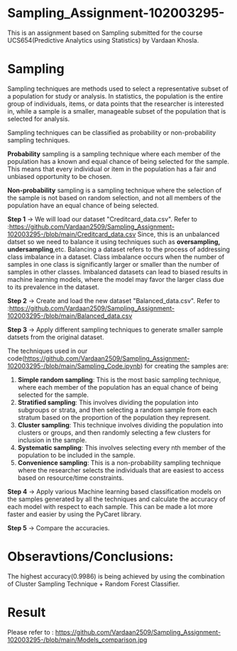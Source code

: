 # Sampling_Assignment-102003295-
This is an assignment based on Sampling submitted for the course UCS654(Predictive Analytics using Statistics) by Vardaan Khosla.

# Sampling 
Sampling techniques are methods used to select a representative subset of a population for study or analysis. In statistics, the population is the entire group of individuals, items, or data points that the researcher is interested in, while a sample is a smaller, manageable subset of the population that is selected for analysis.

Sampling techniques can be classified as probability or non-probability sampling techniques.

**Probability** sampling is a sampling technique where each member of the population has a known and equal chance of being selected for the sample. This means that every individual or item in the population has a fair and unbiased opportunity to be chosen.

**Non-probability** sampling is a sampling technique where the selection of the sample is not based on random selection, and not all members of the population have an equal chance of being selected. 

**Step 1** -> We will load our dataset "Creditcard_data.csv". Refer to :https://github.com/Vardaan2509/Sampling_Assignment-102003295-/blob/main/Creditcard_data.csv
Since, this is an unbalanced datset so we need to balance it using techniques such as **oversampling, undersampling**,etc.
Balancing a dataset refers to the process of addressing class imbalance in a dataset. Class imbalance occurs when the number of samples in one class is significantly larger or smaller than the number of samples in other classes. Imbalanced datasets can lead to biased results in machine learning models, where the model may favor the larger class due to its prevalence in the dataset.

**Step 2** -> Create and load the new dataset "Balanced_data.csv". Refer to :https://github.com/Vardaan2509/Sampling_Assignment-102003295-/blob/main/Balanced_data.csv

**Step 3** -> Apply different sampling techniques to generate smaller sample datsets from the original dataset.

The techniques used in our code(https://github.com/Vardaan2509/Sampling_Assignment-102003295-/blob/main/Sampling_Code.ipynb) for creating the samples are:
1. **Simple random sampling**: This is the most basic sampling technique, where each member of the population has an equal chance of being selected for the sample.
2. **Stratified sampling**: This involves dividing the population into subgroups or strata, and then selecting a random sample from each stratum based on the proportion of the population they represent.
3. **Cluster sampling**: This technique involves dividing the population into clusters or groups, and then randomly selecting a few clusters for inclusion in the sample.
4. **Systematic sampling**: This involves selecting every nth member of the population to be included in the sample.
5. **Convenience sampling**: This is a non-probability sampling technique where the researcher selects the individuals that are easiest to access based on resource/time constraints.

**Step 4** -> Apply various Machine learning based classification models on the samples generated by all the techniques and calculate the accuracy of each model with respect to each sample. This can be made a lot more faster and easier by using the PyCaret library.

**Step 5** -> Compare the accuracies.

# Obseravtions/Conclusions:
The highest accuracy(0.9986) is being achieved by using the combination of Cluster Sampling Technique + Random Forest Classifier.

# Result 
Please refer to : https://github.com/Vardaan2509/Sampling_Assignment-102003295-/blob/main/Models_comparison.jpg

